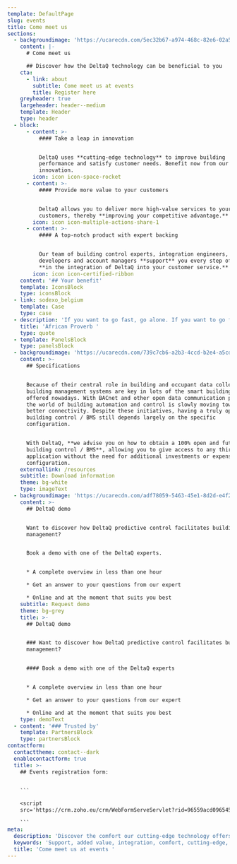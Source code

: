 ```yaml
---
template: DefaultPage
slug: events
title: Come meet us
sections:
  - backgroundimage: 'https://ucarecdn.com/5ec32b67-a974-468c-82e6-02a588ddce8e/'
    content: |-
      # Come meet us 

      ## Discover how the DeltaQ technology can be beneficial to you
    cta:
      - link: about
        subtitle: Come meet us at events
        title: Register here
    greyheader: true
    largeheader: header--medium
    template: Header
    type: header
  - block:
      - content: >-
          #### Take a leap in innovation


          DeltaQ uses **cutting-edge technology** to improve building
          performance and satisfy customer needs. Benefit now from our constant
          innovation.
        icon: icon icon-space-rocket
      - content: >-
          #### Provide more value to your customers


          DeltaQ allows you to deliver more high-value services to your
          customers, thereby **improving your competitive advantage.**
        icon: icon icon-multiple-actions-share-1
      - content: >-
          #### A top-notch product with expert backing


          Our team of building control experts, integration engineers,
          developers and account managers **support** you every step of the way
          **in the integration of DeltaQ into your customer service.**
        icon: icon icon-certified-ribbon
    content: '## Your benefit'
    template: IconsBlock
    type: iconsBlock
  - link: sodexo_belgium
    template: Case
    type: case
  - description: 'If you want to go fast, go alone. If you want to go far, go **together**'
    title: 'African Proverb '
    type: quote
  - template: PanelsBlock
    type: panelsBlock
  - backgroundimage: 'https://ucarecdn.com/739c7cb6-a2b3-4ccd-b2e4-a5cd69380e86/'
    content: >-
      ## Specifications


      Because of their central role in building and occupant data collection,
      building management systems are key in lots of the smart building services
      offered nowadays. With BACnet and other open data communication protocols,
      the world of building automation and control is slowly moving towards
      better connectivity. Despite these initiatives, having a truly open
      building control / BMS still depends largely on the specific
      configuration.


      With DeltaQ, **we advise you on how to obtain a 100% open and future-proof
      building control / BMS**, allowing you to give access to any third party
      application without the need for additional investments or expensive
      configuration.
    externallink: /resources
    subtitle: Download information
    theme: bg-white
    type: imageText
  - backgroundimage: 'https://ucarecdn.com/adf78059-5463-45e1-8d2d-e4f23bfa3893/'
    content: >-
      ## DeltaQ demo


      Want to discover how DeltaQ predictive control facilitates building
      management?


      Book a demo with one of the DeltaQ experts.


      * A complete overview in less than one hour

      * Get an answer to your questions from our expert

      * Online and at the moment that suits you best
    subtitle: Request demo
    theme: bg-grey
    title: >-
      ## DeltaQ demo


      ### Want to discover how DeltaQ predictive control facilitates building
      management?


      #### Book a demo with one of the DeltaQ experts


      * A complete overview in less than one hour

      * Get an answer to your questions from our expert

      * Online and at the moment that suits you best
    type: demoText
  - content: '### Trusted by'
    template: PartnersBlock
    type: partnersBlock
contactform:
  contacttheme: contact--dark
  enablecontactform: true
  title: >-
    ## Events registration form: 


    ```

    <script
    src='https://crm.zoho.eu/crm/WebFormServeServlet?rid=96559acd096545679ce7a67882ffe1bbc1566e2141b572d26931ac7fdfddf9bdgid6a0445a9ff00e12d39b7c1ecac528f6bb44e1fb303302194924c2b307d230013&script=$sYG'></script>

    ```
meta:
  description: 'Discover the comfort our cutting-edge technology offers you. '
  keywords: 'Support, added value, integration, comfort, cutting-edge, '
  title: 'Come meet us at events '
---
```


